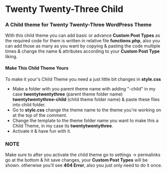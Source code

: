 # Twenty Twenty-Three Child
<h3>A Child theme for Twenty Twenty-Three WordPress Theme</h3>
<p>With this child theme you can add basic or advance <b>Custom Post Types</b> as the required code for them is written in relative file <b>functions.php</b>, also you can add those as many as you want by copying & pasting the code multiple times & change the name & attributes according to your <b>Custom Post Type</b> liking.</p>
<h4>Make This Child Theme Yours</h4>
<p>To make it your's Child Theme you need a just little bit changes in <b>style.css</b></p>
<ul>
  <li>Make a folder with you parent theme name with adding "-child" in my case <b>twentytwentythree</b> (parent theme folder name) <b>twentytwentythree-child</b> (child theme folder name) & paste these files into child folder.</li>
  <li>Go to <b>style.css</b> change the theme name to the theme you're working on at the top of the comment.</li>
  <li>Change the template to the theme folder name you want to make this a Child Theme, in my case its <b>twentytwentythree</b>.</li>
  <li>Activate it & have fun with it.</li>
</ul>

<h3>NOTE</h3>
<p>Make sure to after you activate the child theme go to settings -> permalinks go at the bottom & hit save changes, your <b>Custom Post Types</b> will be shown. otherwise you'll see <b>404 Error</b>, also you just only need to do it once.</p>
